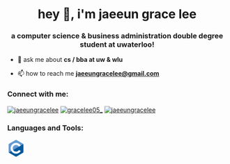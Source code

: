 <h1 align="center">hey 👋, i'm jaeeun grace lee</h1>
<h3 align="center">a computer science & business administration double degree student at uwaterloo!</h3>

- 💬 ask me about **cs / bba at uw & wlu**

- 📫 how to reach me **jaeeungracelee@gmail.com**

<h3 align="left">Connect with me:</h3>
<p align="left">
<a href="https://linkedin.com/in/jaeeungracelee" target="blank"><img align="center" src="https://raw.githubusercontent.com/rahuldkjain/github-profile-readme-generator/master/src/images/icons/Social/linked-in-alt.svg" alt="jaeeungracelee" height="30" width="40" /></a>
<a href="https://instagram.com/gracelee05_" target="blank"><img align="center" src="https://raw.githubusercontent.com/rahuldkjain/github-profile-readme-generator/master/src/images/icons/Social/instagram.svg" alt="gracelee05_" height="30" width="40" /></a>
<a href="https://www.leetcode.com/jaeeungracelee" target="blank"><img align="center" src="https://raw.githubusercontent.com/rahuldkjain/github-profile-readme-generator/master/src/images/icons/Social/leet-code.svg" alt="jaeeungracelee" height="30" width="40" /></a>
</p>

<h3 align="left">Languages and Tools:</h3>
<p align="left"> <a href="https://www.cprogramming.com/" target="_blank" rel="noreferrer"> <img src="https://raw.githubusercontent.com/devicons/devicon/master/icons/c/c-original.svg" alt="c" width="40" height="40"/> </a> </p>
